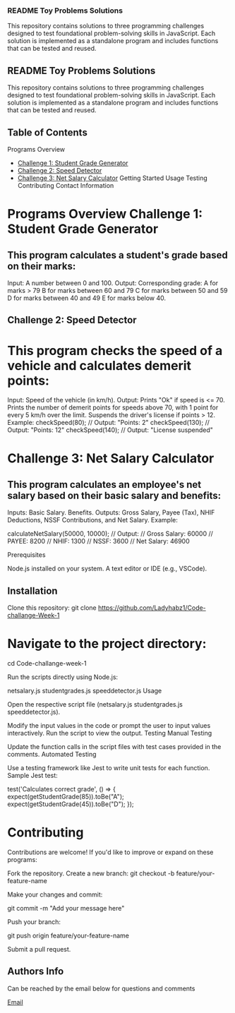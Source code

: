 ### README Toy Problems Solutions

This repository contains solutions to three programming challenges designed to test foundational problem-solving skills in JavaScript. Each solution is implemented as a standalone program and includes functions that can be tested and reused.

## README Toy Problems Solutions

This repository contains solutions to three programming challenges designed to test foundational problem-solving skills in JavaScript. Each solution is implemented as a standalone program and includes functions that can be tested and reused. 

## Table of Contents
Programs Overview
   + [Challenge 1: Student Grade Generator](#challenge1.js)
   + [Challenge 2: Speed Detector](#challenge2.js)
   + [Challenge 3: Net Salary Calculator](challenge3.js)
Getting Started
Usage
Testing
Contributing
Contact Information

# Programs Overview Challenge 1: Student Grade Generator

## This program calculates a student's grade based on their marks:

Input: A number between 0 and 100.
Output: Corresponding grade:
    A for marks > 79
    B for marks between 60 and 79
    C for marks between 50 and 59
    D for marks between 40 and 49
    E for marks below 40.

## Challenge 2: Speed Detector

# This program checks the speed of a vehicle and calculates demerit points:

Input: Speed of the vehicle (in km/h).
Output:
    Prints "Ok" if speed is <= 70.
    Prints the number of demerit points for speeds above 70, with 1 point for every 5 km/h over the limit.
    Suspends the driver's license if points > 12.
    \
Example: checkSpeed(80); // Output: "Points: 2" checkSpeed(130); // Output: "Points: 12" checkSpeed(140); // Output: "License suspended"

# Challenge 3: Net Salary Calculator

## This program calculates an employee's net salary based on their basic salary and benefits:

Inputs:
    Basic Salary.
    Benefits.
Outputs:
    Gross Salary, Payee (Tax), NHIF Deductions, NSSF Contributions, and Net Salary.
Example:

calculateNetSalary(50000, 10000); // Output: // Gross Salary: 60000 // PAYEE: 8200 // NHIF: 1300 // NSSF: 3600 // Net Salary: 46900

Prerequisites

Node.js installed on your system.
A text editor or IDE (e.g., VSCode).

## Installation

Clone this repository:
git clone https://github.com/Ladyhabz1/Code-challange-Week-1

# Navigate to the project directory:

cd Code-challange-week-1

Run the scripts directly using Node.js:

netsalary.js
studentgrades.js
speeddetector.js
Usage

Open the respective script file (netsalary.js studentgrades.js speeddetector.js).

Modify the input values in the code or prompt the user to input values interactively.
Run the script to view the output.
Testing Manual Testing

Update the function calls in the script files with test cases provided in the comments.
Automated Testing

Use a testing framework like Jest to write unit tests for each function.
Sample Jest test:

test('Calculates correct grade', () => {
  expect(getStudentGrade(85)).toBe("A");
  expect(getStudentGrade(45)).toBe("D");
});
# Contributing

Contributions are welcome! If you'd like to improve or expand on these programs:

Fork the repository.
Create a new branch:
git checkout -b feature/your-feature-name

Make your changes and commit:

git commit -m "Add your message here"

Push your branch:

git push origin feature/your-feature-name

Submit a pull request.

## Authors Info
Can be reached by the email below for questions and comments 

[Email](guyohabibahassan@gmail.com)